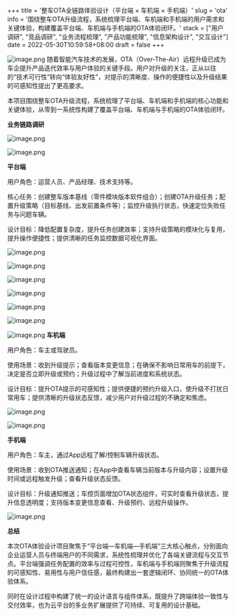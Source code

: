 +++
title = '整车OTA全链路体验设计（平台端 × 车机端 × 手机端）'
slug = 'ota'
info = '围绕整车OTA升级流程，系统梳理平台端、车机端和手机端的用户需求和关键体验，构建覆盖平台端、车机端与手机端的OTA体验闭环。'
stack = ["用户调研", "竞品调研", "业务流程梳理", "产品功能梳理", "信息架构设计", "交互设计"]
date = 2022-05-30T10:59:58+08:00
draft = false
+++

![image.png](/ota/cover.png)
随着智能汽车技术的发展，OTA（Over-The-Air）远程升级已成为车企提升产品迭代效率与用户体验的关键手段。用户对升级的关注，正从以往的“技术可行性”转向“体验友好性”，对提示的清晰度、操作的便捷性以及升级结果的可感知性提出了更高要求。

本项目围绕整车OTA升级流程，系统梳理了平台端、车机端和手机端的核心功能和关键体验，从零到一系统性构建了覆盖平台端、车机端与手机端的OTA体验闭环。

**业务链路调研**

![image.png](/ota/upgrade_process_overview.png)

![image.png](/ota/bussiness_flow.png)

**平台端**

用户角色：运营人员、产品经理、技术支持等。

核心任务：创建整车版本基线（零件模块版本软件组合）；创建OTA升级任务；配置升级策略（目标基线、出发前置条件等）；监控升级执行状态，快速定位失败任务与问题车辆。

设计目标：降低配置复杂度，提升任务创建效率；支持升级策略的模块化与复用，提升操作便捷性；提供清晰的任务监控数据可视化界面。

![image.png](/ota/competitive_analysis_ota_task_creation.png)

![image.png](/ota/key_features.png)

![image.png](/ota/info_structure.png)

![image.png](/ota/infro_frame.png)

![image.png](/ota/interactive_design.png)

![image.png](/ota/operations_monitoring.png)

![image.png](/ota/mobile_daily_report.png)
**车机端**

用户角色：车主或驾驶员。

使用场景：收到升级提示；查看版本变更信息；在确保不影响日常用车的前提下，决定是否立即升级或预约；升级过程中了解当前进度和系统状态。

设计目标：提升OTA提示的可感知性；提供便捷的预约升级入口，使升级不打扰日常用车；提供清晰的升级状态反馈，减少用户对升级过程的不确定和焦虑。

![image.png](/ota/competitive_analysis_hmi_app.png)

![image.png](/ota/hmi_design.png)

**手机端**

用户角色：车主，通过App远程了解/控制车辆升级状态。

使用场景：收到OTA推送通知；在App中查看车辆当前版本与升级内容；设置升级时间或远程触发升级；查看升级状态反馈。

设计目标：升级通知推送；车控页面增加OTA状态组件，可实时查看升级状态，提升信息透明度；支持版本变更信息查看、升级预约、远程升级操作。

![image.png](/ota/app_design.png)

**总结**

本次OTA体验设计项目聚焦于“平台端—车机端—手机端”三大核心触点，分别面向企业运营人员与终端用户的不同需求，系统性梳理并优化了各端关键流程与交互节点。平台端强调任务配置的效率与过程可控性，车机端与手机端则聚焦于升级流程的可感知性、易用性与用户信任感，最终构建出一套逻辑闭环、协同统一的OTA体验体系。

同时在设计过程中构建了统一的设计语言与组件体系，既提升了跨端体验一致性与交付效率，也为云平台的多业务扩展提供了可持续、可复用的设计基础。
